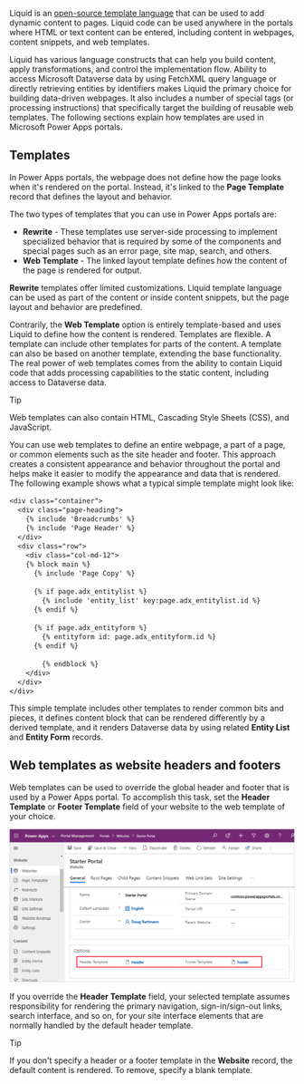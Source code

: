Liquid is an [open-source template language](http://dotliquidmarkup.org/?azure-portal=true) that can be used to add dynamic content to pages. Liquid code can be used anywhere in the portals where HTML or text content can be entered, including content in webpages, content snippets, and web templates. 

Liquid has various language constructs that can help you build content, apply transformations, and control the implementation flow. Ability to access Microsoft Dataverse data by using FetchXML query language or directly retrieving entities by identifiers makes Liquid the primary choice for building data-driven webpages. It also includes a number of special tags (or processing instructions) that specifically target the building of reusable web templates. The following sections explain how templates are used in Microsoft Power Apps portals.

## Templates

In Power Apps portals, the webpage does not define how the page looks when it's rendered on the portal. Instead, it's linked to the **Page Template** record that defines the layout and behavior. 

The two types of templates that you can use in Power Apps portals are:

- **Rewrite** - These templates use server-side processing to implement specialized behavior that is required by some of the components and special pages such as an error page, site map, search, and others. 
- **Web Template** - The linked layout template defines how the content of the page is rendered for output. 

**Rewrite** templates offer limited customizations. Liquid template language can be used as part of the content or inside content snippets, but the page layout and behavior are predefined.

Contrarily, the **Web Template** option is entirely template-based and uses Liquid to define how the content is rendered. Templates are flexible. A template can include other templates for parts of the content. A template can also be based on another template, extending the base functionality. The real power of web templates comes from the ability to contain Liquid code that adds processing capabilities to the static content, including access to Dataverse data.

> [!TIP]
> Web templates can also contain HTML, Cascading Style Sheets (CSS), and JavaScript.

You can use web templates to define an entire webpage, a part of a page, or common elements such as the site header and footer. This approach creates a consistent appearance and behavior throughout the portal and helps make it easier to modify the appearance and data that is rendered. The following example shows what a typical simple template might look like:

```twig
<div class="container">
  <div class="page-heading">
    {% include 'Breadcrumbs' %}
    {% include 'Page Header' %}
  </div>
  <div class="row">
    <div class="col-md-12">
    {% block main %}
      {% include 'Page Copy' %}

      {% if page.adx_entitylist %}
        {% include 'entity_list' key:page.adx_entitylist.id %}
      {% endif %}
    
      {% if page.adx_entityform %}
        {% entityform id: page.adx_entityform.id %}
      {% endif %}

		{% endblock %}
    </div>
  </div>
</div>
```

This simple template includes other templates to render common bits and pieces, it defines content block that can be rendered differently by a derived template, and it renders Dataverse data by using related **Entity List** and **Entity Form** records.

## Web templates as website headers and footers

Web templates can be used to override the global header and footer that is used by a Power Apps portal. To accomplish this task, set the **Header Template** or **Footer Template** field of your website to the web template of your choice. 

![Website header and footer](../media/3-website-header-footer.png)

If you override the **Header Template** field, your selected template assumes responsibility for rendering the primary navigation, sign-in/sign-out links, search interface, and so on, for your site interface elements that are normally handled by the default header template.

> [!TIP]
> If you don't specify a header or a footer template in the **Website** record, the default content is rendered. To remove, specify a blank template.
